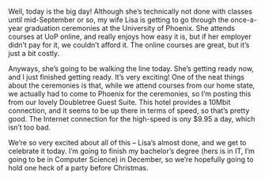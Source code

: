 Well, today is the big day! Although she’s technically not done with classes until mid-September or so, my wife Lisa is getting to go through the once-a-year graduation ceremonies at the University of Phoenix. She attends courses at UoP online, and really enjoys how easy it is, but if her employer didn’t pay for it, we couldn’t afford it. The online courses are great, but it’s just a bit costly.

Anyways, she’s going to be walking the line today. She’s getting ready now, and I just finished getting ready. It’s very exciting! One of the neat things about the ceremonies is that, while we attend courses from our home state, we actually had to come to Phoenix for the ceremonies, so I’m posting this from our lovely Doubletree Guest Suite. This hotel provides a 10Mbit connection, and it seems to be up there in terms of speed, so that’s pretty good. The Internet connection for the high-speed is ony $9.95 a day, which isn’t too bad.

We’re so very excited about all of this – Lisa’s almost done, and we get to celebrate it today. I’m going to finish my bachelor’s degree (hers is in IT, I’m going to be in Computer Science) in December, so we’re hopefully going to hold one heck of a party before Christmas.